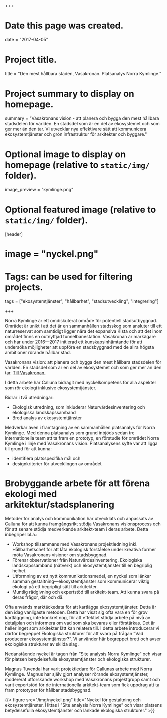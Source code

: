 +++
# Date this page was created.
date = "2017-04-05"

# Project title.
title = "Den mest hållbara staden, Vasakronan. Platsanalys Norra Kymlinge."

# Project summary to display on homepage.
summary = "Vasakronans vision - att planera och bygga den mest hållbara stadsdelen för världen. En stadsdel som är en del av ekosystemet och som ger mer än den tar. Vi utvecklar nya effektivare sätt att kommunicera ekosystemtjänster och grön infrastruktur för arkitekter och byggare."

# Optional image to display on homepage (relative to `static/img/` folder).
image_preview = "kymlinge.png"

# Optional featured image (relative to `static/img/` folder).
[header]
# image = "nyckel.png"

# Tags: can be used for filtering projects.
tags = ["ekosystemtjänster", "hållbarhet", "stadsutveckling", "integrering"]

+++


Norra Kymlinge är ett omdiskuterat område för potentiell stadsutbyggnad. Området är unikt i att det är en sammanhållen stadsskog som ansluter till ett naturreservat som samtidigt ligger nära det expansiva Kista och att det inom området finns en outnyttjad tunnelbanestation. Vasakronan är markägare och har under 2016—2017 initierad ett kunskapsinhämtande för att undersöka möjligheter att uppföra en stadsbyggnad med de allra högsta ambitioner rörande hållbar stad. 

Vasakronans vision: att planera och bygga den mest hållbara stadsdelen för världen. En stadsdel som är en del av ekosystemet och som ger mer än den tar. [Till Vasakronan.](https://stadsutveckling.vasakronan.se/stockholm/norra-kymlinge-2)

I detta arbete har Calluna bidragit med nyckelkompetens för alla aspekter som rör ekologi inklusive ekosystemtjänster.

Bidrar i två utredningar:
- Ekologisk utredning, som inkluderar Naturvärdesinventering och ekologiska landskapssamband
- Bred analys av ekosystemtjänster

Medverkar även i framtagning av en sammanhållen platsanalys för Norra Kymlinge. Med denna platsanalys som grund inbjöds sedan tre internationella team att ta fram en prototyp, en förstudie för området Norra Kymlinge i linje med Vasakronans vision. Platsanalysens syfte var att ligga till grund för att kunna:
- identifiera platsspecifika mål och 
- designkriterier för utvecklingen av området

# Brobyggande arbete för att förena ekologi med arkitektur/stadsplanering
Metoder för analys och kommunikation har utvecklats och anpassats av Calluna för att kunna framgångsrikt stödja Vasakronans visionsprocess och för att senare stödja medverkande arkitekt-team i deras arbete. Detta inbegriper bl.a.:
- Workshop tillsammans med Vasakronans projektledning inkl. Hållbarhetschef för att låta ekologisk förståelse under kreativa former möta Vasakronans visioner om stadsbyggnad.
- Förenar observationer från Naturvärdesinventering, Ekologiska landskapssamband (nätverk) och ekosystemtjänster till en begriplig helhet.
- Utformning av ett nytt kommunikationsmedel, en nyckel som länkar samman gestaltning—ekosystemtjänster som kommunicerar viktig ekologi på ett begripligt sätt till arkitekter.
- Muntlig rådgivning och expertstöd till arkitekt-team. Att kunna svara på deras frågor, där och då. 

Ofta används marktäckedata för att kartlägga ekosystemtjänster. Detta är den idag vanligaste metoden. Detta har visat sig ofta vara en för grov kartläggning, inte konkret nog, för att effektivt stödja arbete på nivå av detaljplan och informera om vad som ska bevaras eller förstärkas. Det är heller inget som arkitekter lätt kan relatera till. I detta arbete introducerar vi därför begreppet Ekologiska strukturer för att svara på frågan ”Vad producerar ekosystemtjänster?”. Vi använder här begreppet brett och avser ekologiska strukturer av skilda slag. 

Nedanstående nyckel är tagen från ”Site analysis Norra Kymlinge” och visar för platsen betydelsefulla ekosystemtjänster och ekologiska strukturer.

Magnus Tuvendal har varit projektledare för Callunas arbete med Norra Kymlinge. Magnus har själv gjort analyser rörande ekosystemtjänster, modererat utforskande workshop med Vasakronans projektgrupp samt och varit expertstöd för de internationella arkitekt-team som fick uppdrag att ta fram prototyper för hållbar stadsbyggnad.

{{< figure src="/img/nyckel.png" title="Nyckel för gestaltning och ekosystemtjänster. Hittas i ”Site analysis Norra Kymlinge” och visar platsens betydelsefulla ekosystemtjänster och länkade ekologiska strukturer." >}}



